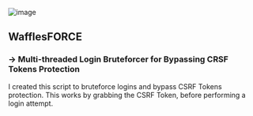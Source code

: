 ![image](https://github.com/user-attachments/assets/207902fe-2e60-497b-9a79-1ddcb460b7ca)
## WafflesFORCE
### -> Multi-threaded Login Bruteforcer for Bypassing CRSF Tokens Protection
I created this script to bruteforce logins and bypass CSRF Tokens protection. This works by grabbing the CSRF Token, before performing a login attempt.
